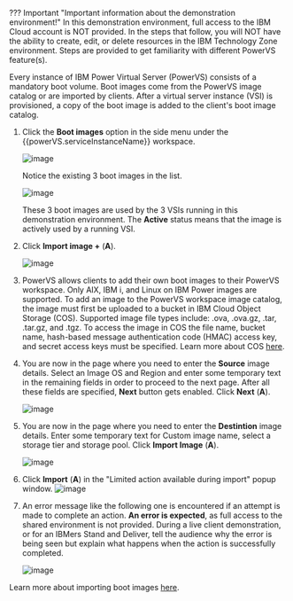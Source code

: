 ??? Important "Important information about the demonstration environment!"
    In this demonstration environment, full access to the IBM Cloud account is NOT provided. In the steps that follow, you will NOT have the ability to create, edit, or delete resources in the IBM Technology Zone environment. Steps are provided to get familiarity with different PowerVS feature(s).
    
Every instance of IBM Power Virtual Server (PowerVS) consists of a mandatory boot volume. Boot images come from the PowerVS image catalog or are imported by clients. After a virtual server instance (VSI) is provisioned, a copy of the boot image is added to the client's boot image catalog.

1. Click the **Boot images** option in the side menu under the {{powerVS.serviceInstanceName}} workspace.

    ![image](https://github.com/user-attachments/assets/3f2c8118-2921-44e6-a71a-a3ed547d910d)

    Notice the existing 3 boot images in the list.

    ![image](https://github.com/user-attachments/assets/a4622424-0654-43dd-8ee0-ba214c684d0b)

    These 3 boot images are used by the 3 VSIs running in this demonstration environment. The **Active** status means that the image is actively used by a running VSI.

2. Click **Import image +** (**A**).

    ![image](https://github.com/user-attachments/assets/6a20f060-6168-4bf2-af96-c83d13922e7d)

3. PowerVS allows clients to add their own boot images to their PowerVS workspace. Only AIX, IBM i, and Linux on IBM Power images are supported. To add an image to the PowerVS workspace image catalog, the image must first be uploaded to a bucket in IBM Cloud Object Storage (COS). Supported image file types include: .ova, .ova.gz, .tar, .tar.gz, and .tgz. To access the image in COS the file name, bucket name, hash-based message authentication code (HMAC) access key, and secret access keys must be specified. Learn more about COS <a href="https://cloud.ibm.com/objectstorage" target="_blank">here<a>.
    
4. You are now in the page where you need to enter the **Source** image details. Select an Image OS and Region and enter some temporary text in the remaining fields in order to proceed to the next page. After all these fields are specified, **Next** button gets enabled. Click **Next** (**A**).
   
    ![image](https://github.com/user-attachments/assets/0e73b473-bb3e-4481-8fa1-36e049bc3c83)

5. You are now in the page where you need to enter the **Destintion** image details. Enter some temporary text for Custom image name, select a storage tier and storage pool. Click **Import Image** (**A**).

    ![image](https://github.com/user-attachments/assets/f6e4d934-be5d-4a30-a53e-494fa1f59546)

6. Click **Import** (**A**) in the "Limited action available during import" popup window.
    ![image](https://github.com/user-attachments/assets/4a4de331-1fb4-48d2-bc87-11b1872c97ba)

3. An error message like the following one is encountered if an attempt is made to complete an action. **An error is expected**, as full access to the shared environment is not provided. During a live client demonstration, or for an IBMers Stand and Deliver, tell the audience why the error is being seen but explain what happens when the action is successfully completed.
   
    ![image](https://github.com/user-attachments/assets/9bfbec32-e5d3-45c9-b346-3c5c43833478)


Learn more about importing boot images <a href="https://cloud.ibm.com/docs/power-iaas?topic=power-iaas-importing-boot-image" target="_blank">here</a>.

